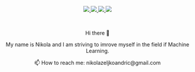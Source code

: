 
<p align="center">
  <a  href="https://www.linkedin.com/in/nikola-andric-128597179/">
    <img  src="https://img.shields.io/badge/linkedin-%230077B5.svg?&style=for-the-badge&logo=linkedin&logoColor=white" >
  </a>
  <a href = "https://discord.gg/m2YbK5RN" >
    <img src="https://img.shields.io/badge/discord-%237289DA.svg?&style=for-the-badge&logo=discord&logoColor=white" />
  </a>
  <a href = "https://nikolaandro.github.io/Nikola_Andric_Website/">
    <img src="https://img.shields.io/badge/website-gray.svg?&style=for-the-badge&logo=square&logoColor=white" />
  </a>
  <a href = "https://nikolaandro.github.io/">
    <img src="https://img.shields.io/badge/notes-red.svg?&style=for-the-badge&logo=circle&logoColor=white" />
  </a>
 </p>
<!--
[<img src="https://img.shields.io/badge/linkedin-%230077B5.svg?&style=for-the-badge&logo=linkedin&logoColor=white" />](https://www.linkedin.com/in/nikola-andric-128597179/) [<img src="https://img.shields.io/badge/discord-%237289DA.svg?&style=for-the-badge&logo=discord&logoColor=white" />](https://discord.gg/m2YbK5RN) 
[<img src="https://img.shields.io/badge/website-gray.svg?&style=for-the-badge&logo=square&logoColor=white" />](https://nikolaandro.github.io/Nikola_Andric_Website/)
[<img src="https://img.shields.io/badge/notes-red.svg?&style=for-the-badge&logo=circle&logoColor=white" />](https://nikolaandro.github.io/)
-->
<br>

<p align="center">
Hi there 👋
</r>

<p align="center">
My name is Nikola and I am striving to imrove myself in the field if Machine Learning.
</p>
<p align="center">
📫 How to reach me: nikolazeljkoandric@gmail.com
</p>
<!--
**NikolaAndro/NikolaAndro** is a ✨ _special_ ✨ repository because its `README.md` (this file) appears on your GitHub profile.

Here are some ideas to get you started:

- 🔭 I’m currently working on ...
- 🌱 I’m currently learning ...
- 👯 I’m looking to collaborate on ...
- 🤔 I’m looking for help with ...
- 💬 Ask me about ...
- 📫 How to reach me: ...
- 😄 Pronouns: ...
- ⚡ Fun fact: ...
-->
